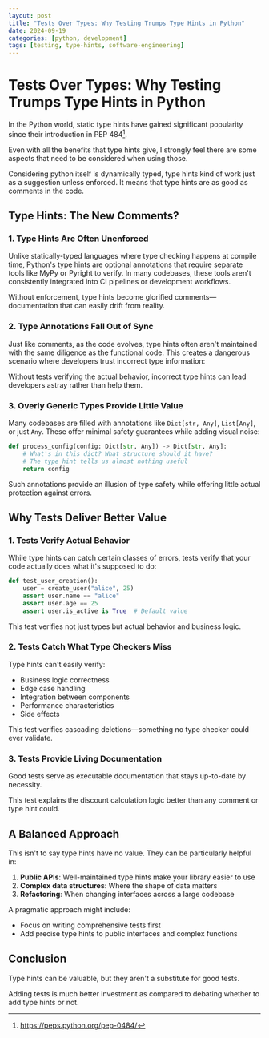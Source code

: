 ```yaml
---
layout: post
title: "Tests Over Types: Why Testing Trumps Type Hints in Python"
date: 2024-09-19
categories: [python, development]
tags: [testing, type-hints, software-engineering]
---
```


# Tests Over Types: Why Testing Trumps Type Hints in Python

In the Python world, static type hints have gained significant popularity since their introduction in PEP 484[^1]. 

Even with all the benefits that type hints give, I strongly feel there are some aspects that need to be considered when using those.

Considering python itself is dynamically typed, type hints kind of work just as a suggestion unless enforced. It means that type hints are as good as comments in the code.

## Type Hints: The New Comments?

### 1. Type Hints Are Often Unenforced

Unlike statically-typed languages where type checking happens at compile time, Python's type hints are optional annotations that require separate tools like MyPy or Pyright to verify. In many codebases, these tools aren't consistently integrated into CI pipelines or development workflows.

Without enforcement, type hints become glorified comments—documentation that can easily drift from reality.

### 2. Type Annotations Fall Out of Sync

Just like comments, as the code evolves, type hints often aren't maintained with the same diligence as the functional code. This creates a dangerous scenario where developers trust incorrect type information:

Without tests verifying the actual behavior, incorrect type hints can lead developers astray rather than help them.

### 3. Overly Generic Types Provide Little Value

Many codebases are filled with annotations like `Dict[str, Any]`, `List[Any]`, or just `Any`. These offer minimal safety guarantees while adding visual noise:

```python
def process_config(config: Dict[str, Any]) -> Dict[str, Any]:
    # What's in this dict? What structure should it have?
    # The type hint tells us almost nothing useful
    return config
```

Such annotations provide an illusion of type safety while offering little actual protection against errors.

## Why Tests Deliver Better Value

### 1. Tests Verify Actual Behavior

While type hints can catch certain classes of errors, tests verify that your code actually does what it's supposed to do:

```python
def test_user_creation():
    user = create_user("alice", 25)
    assert user.name == "alice"
    assert user.age == 25
    assert user.is_active is True  # Default value
```

This test verifies not just types but actual behavior and business logic.

### 2. Tests Catch What Type Checkers Miss

Type hints can't easily verify:
* Business logic correctness
* Edge case handling
* Integration between components
* Performance characteristics
* Side effects

This test verifies cascading deletions—something no type checker could ever validate.

### 3. Tests Provide Living Documentation

Good tests serve as executable documentation that stays up-to-date by necessity.

This test explains the discount calculation logic better than any comment or type hint could.

## A Balanced Approach

This isn't to say type hints have no value. They can be particularly helpful in:

1. **Public APIs**: Well-maintained type hints make your library easier to use
2. **Complex data structures**: Where the shape of data matters
3. **Refactoring**: When changing interfaces across a large codebase

A pragmatic approach might include:
* Focus on writing comprehensive tests first
* Add precise type hints to public interfaces and complex functions

## Conclusion

Type hints can be valuable, but they aren't a substitute for good tests. 

Adding tests is much better investment as compared to debating whether to add type hints or not.

[^1]: https://peps.python.org/pep-0484/